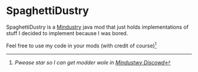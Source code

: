 # SpaghettiDustry
SpaghettiDustry is a [Mindustry](https://github.com/Anuken/Mindustry) java mod that just holds implementations of stuff I decided to implement because I was bored.

Feel free to use my code in your mods (with credit of course)[^1]

[^1]: *Pwease star so I can get modder wole in [Mindustwy Discowd](https://discord.gg/mindustry)*
